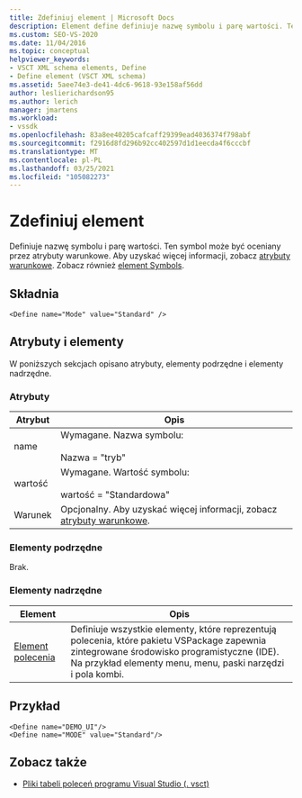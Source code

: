 ```yaml
---
title: Zdefiniuj element | Microsoft Docs
description: Element define definiuje nazwę symbolu i parę wartości. Ten symbol może być oceniany przez atrybuty warunkowe.
ms.custom: SEO-VS-2020
ms.date: 11/04/2016
ms.topic: conceptual
helpviewer_keywords:
- VSCT XML schema elements, Define
- Define element (VSCT XML schema)
ms.assetid: 5aee74e3-de41-4dc6-9618-93e158af56dd
author: leslierichardson95
ms.author: lerich
manager: jmartens
ms.workload:
- vssdk
ms.openlocfilehash: 83a8ee40205cafcaff29399ead4036374f798abf
ms.sourcegitcommit: f2916d8fd296b92cc402597d1d1eecda4f6cccbf
ms.translationtype: MT
ms.contentlocale: pl-PL
ms.lasthandoff: 03/25/2021
ms.locfileid: "105082273"
---
```

# <a name="define-element"></a>Zdefiniuj element
Definiuje nazwę symbolu i parę wartości. Ten symbol może być oceniany przez atrybuty warunkowe. Aby uzyskać więcej informacji, zobacz [atrybuty warunkowe](../extensibility/vsct-xml-schema-conditional-attributes.md). Zobacz również [element Symbols](../extensibility/symbols-element.md).

## <a name="syntax"></a>Składnia

```
<Define name="Mode" value="Standard" />
```

## <a name="attributes-and-elements"></a>Atrybuty i elementy
 W poniższych sekcjach opisano atrybuty, elementy podrzędne i elementy nadrzędne.

### <a name="attributes"></a>Atrybuty

|Atrybut|Opis|
|---------------|-----------------|
|name|Wymagane. Nazwa symbolu:<br /><br /> Nazwa = "tryb"|
|wartość|Wymagane. Wartość symbolu:<br /><br /> wartość = "Standardowa"|
|Warunek|Opcjonalny. Aby uzyskać więcej informacji, zobacz [atrybuty warunkowe](../extensibility/vsct-xml-schema-conditional-attributes.md).|

### <a name="child-elements"></a>Elementy podrzędne
 Brak.

### <a name="parent-elements"></a>Elementy nadrzędne

|Element|Opis|
|-------------|-----------------|
|[Element polecenia](../extensibility/commandtable-element.md)|Definiuje wszystkie elementy, które reprezentują polecenia, które pakietu VSPackage zapewnia zintegrowane środowisko programistyczne (IDE). Na przykład elementy menu, menu, paski narzędzi i pola kombi.|

## <a name="example"></a>Przykład

```
<Define name="DEMO_UI"/>
<Define name="MODE" value="Standard"/>
```

## <a name="see-also"></a>Zobacz także
- [Pliki tabeli poleceń programu Visual Studio (. vsct)](../extensibility/internals/visual-studio-command-table-dot-vsct-files.md)
